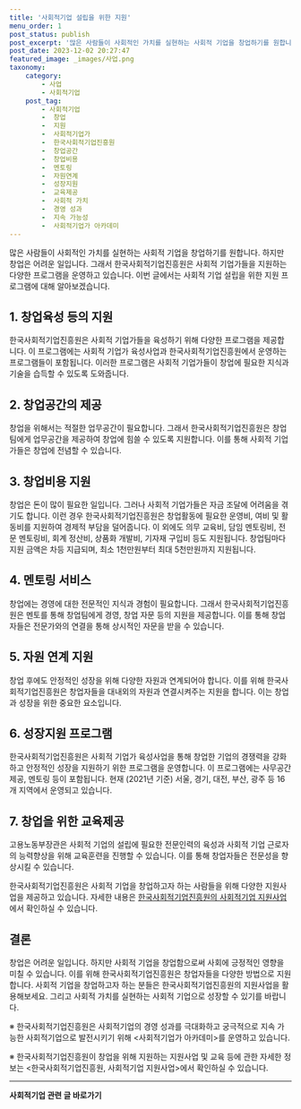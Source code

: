 ```yaml
---
title: '사회적기업 설립을 위한 지원'
menu_order: 1
post_status: publish
post_excerpt: '많은 사람들이 사회적인 가치를 실현하는 사회적 기업을 창업하기를 원합니다. 하지만 창업은 어려운 일입니다. 그래서 한국사회적기업진흥원은 사회적 기업가들을 지원하는 다양한 프로그램을 운영하고 있습니다. 이번 글에서는 사회적 기업 설립을 위한 지원 프로그램에 대해 알아보겠습니다.'
post_date: 2023-12-02 20:27:47
featured_image: _images/사업.png
taxonomy:
    category:
        - 사업
        - 사회적기업
    post_tag:
        - 사회적기업
        -  창업
        -  지원
        -  사회적기업가
        -  한국사회적기업진흥원
        -  창업공간
        -  창업비용
        -  멘토링
        -  자원연계
        -  성장지원
        -  교육제공
        -  사회적 가치
        -  경영 성과
        -  지속 가능성
        -  사회적기업가 아카데미
---
```



많은 사람들이 사회적인 가치를 실현하는 사회적 기업을 창업하기를 원합니다. 하지만 창업은 어려운 일입니다. 그래서 한국사회적기업진흥원은 사회적 기업가들을 지원하는 다양한 프로그램을 운영하고 있습니다. 이번 글에서는 사회적 기업 설립을 위한 지원 프로그램에 대해 알아보겠습니다.

## 1. 창업육성 등의 지원

한국사회적기업진흥원은 사회적 기업가들을 육성하기 위해 다양한 프로그램을 제공합니다. 이 프로그램에는 사회적 기업가 육성사업과 한국사회적기업진흥원에서 운영하는 프로그램들이 포함됩니다. 이러한 프로그램은 사회적 기업가들이 창업에 필요한 지식과 기술을 습득할 수 있도록 도와줍니다.

## 2. 창업공간의 제공

창업을 위해서는 적절한 업무공간이 필요합니다. 그래서 한국사회적기업진흥원은 창업팀에게 업무공간을 제공하여 창업에 힘쓸 수 있도록 지원합니다. 이를 통해 사회적 기업가들은 창업에 전념할 수 있습니다.

## 3. 창업비용 지원

창업은 돈이 많이 필요한 일입니다. 그러나 사회적 기업가들은 자금 조달에 어려움을 겪기도 합니다. 이런 경우 한국사회적기업진흥원은 창업활동에 필요한 운영비, 여비 및 활동비를 지원하여 경제적 부담을 덜어줍니다. 이 외에도 의무 교육비, 담임 멘토링비, 전문 멘토링비, 회계 정산비, 상품화 개발비, 기자재 구입비 등도 지원됩니다. 창업팀마다 지원 금액은 차등 지급되며, 최소 1천만원부터 최대 5천만원까지 지원됩니다.

## 4. 멘토링 서비스

창업에는 경영에 대한 전문적인 지식과 경험이 필요합니다. 그래서 한국사회적기업진흥원은 멘토를 통해 창업팀에게 경영, 창업 자문 등의 지원을 제공합니다. 이를 통해 창업자들은 전문가와의 연결을 통해 상시적인 자문을 받을 수 있습니다.

## 5. 자원 연계 지원

창업 후에도 안정적인 성장을 위해 다양한 자원과 연계되어야 합니다. 이를 위해 한국사회적기업진흥원은 창업자들을 대내외의 자원과 연결시켜주는 지원을 합니다. 이는 창업과 성장을 위한 중요한 요소입니다.

## 6. 성장지원 프로그램

한국사회적기업진흥원은 사회적 기업가 육성사업을 통해 창업한 기업의 경쟁력을 강화하고 안정적인 성장을 지원하기 위한 프로그램을 운영합니다. 이 프로그램에는 사무공간 제공, 멘토링 등이 포함됩니다. 현재 (2021년 기준) 서울, 경기, 대전, 부산, 광주 등 16개 지역에서 운영되고 있습니다.

## 7. 창업을 위한 교육제공

고용노동부장관은 사회적 기업의 설립에 필요한 전문인력의 육성과 사회적 기업 근로자의 능력향상을 위해 교육훈련을 진행할 수 있습니다. 이를 통해 창업자들은 전문성을 향상시킬 수 있습니다.

한국사회적기업진흥원은 사회적 기업을 창업하고자 하는 사람들을 위해 다양한 지원사업을 제공하고 있습니다. 자세한 내용은 [한국사회적기업진흥원의 사회적기업 지원사업](URL)에서 확인하실 수 있습니다.

## 결론

창업은 어려운 일입니다. 하지만 사회적 기업을 창업함으로써 사회에 긍정적인 영향을 미칠 수 있습니다. 이를 위해 한국사회적기업진흥원은 창업자들을 다양한 방법으로 지원합니다. 사회적 기업을 창업하고자 하는 분들은 한국사회적기업진흥원의 지원사업을 활용해보세요. 그리고 사회적 가치를 실현하는 사회적 기업으로 성장할 수 있기를 바랍니다.

※ 한국사회적기업진흥원은 사회적기업의 경영 성과를 극대화하고 궁극적으로 지속 가능한 사회적기업으로 발전시키기 위해 <사회적기업가 아카데미>를 운영하고 있습니다.

※ 한국사회적기업진흥원이 창업을 위해 지원하는 지원사업 및 교육 등에 관한 자세한 정보는 <한국사회적기업진흥원, 사회적기업 지원사업>에서 확인하실 수 있습니다.
<!-- wp:separator -->
<hr class="wp-block-separator has-alpha-channel-opacity"/>
<!-- /wp:separator -->

<!-- wp:group {"backgroundColor":"base","layout":{"type":"constrained"}} -->
<div class="wp-block-group has-base-background-color has-background"><!-- wp:paragraph {"align":"center","fontSize":"medium"} -->
<p class="has-text-align-center has-large-font-size"><strong>사회적기업 관련 글 바로가기</strong></p>
<!-- /wp:paragraph -->


<!-- wp:latest-posts
{"categories":[{"id":27410,"count":19,"description":"","link":"https://uknowlaw.com/category/%ec%82%ac%ed%9a%8c%ec%a0%81%ea%b8%b0%ec%97%85/","name":"사회적기업","slug":"사회적기업","taxonomy":"category","parent":0,"meta":[],"_links":{"self":[{"href":"https://uknowlaw.com/wp-json/wp/v2/categories/27410"}],"collection":[{"href":"https://uknowlaw.com/wp-json/wp/v2/categories"}],"about":[{"href":"https://uknowlaw.com/wp-json/wp/v2/taxonomies/category"}],"wp:post_type":[{"href":"https://uknowlaw.com/wp-json/wp/v2/posts?categories=27410"}],"curies":[{"name":"wp","href":"https://api.w.org/{rel}","templated":true}]}}],"postsToShow":100,"excerptLength":28,"postLayout":"grid","columns":2,"featuredImageAlign":"left","featuredImageSizeSlug":"large","fontSize":"small"} /--></div>
<!-- /wp:group -->